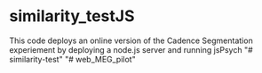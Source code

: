 # similarity_testJS
This code deploys an online version of the Cadence Segmentation experiement by deploying a node.js server and running jsPsych
"# similarity-test" 
"# web_MEG_pilot" 
